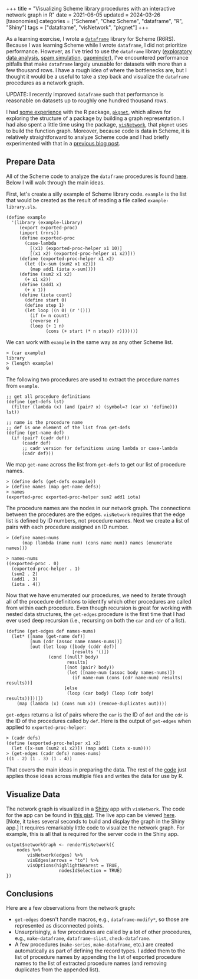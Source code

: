 +++
title = "Visualizing Scheme library procedures with an interactive network graph in R"
date = 2021-06-05
updated = 2024-03-26
[taxonomies]
categories = ["Scheme", "Chez Scheme", "dataframe", "R", "Shiny"]
tags = ["dataframe", "visNetwork", "pkgnet"]
+++

As a learning exercise, I wrote a [`dataframe`](https://github.com/hinkelman/dataframe/) library for Scheme (R6RS). Because I was learning Scheme while I wrote `dataframe`, I did not prioritize performance. However, as I've tried to use the `dataframe` library ([exploratory data analysis](/eda-scheme), [spam simulation](/spam-simulation-scheme/), [gapminder](/gapminder-base-r-scheme/)), I've encountered performance pitfalls that make `dataframe` largely unusable for datasets with more than a few thousand rows. I have a rough idea of where the bottlenecks are, but I thought it would be a useful to take a step back and visualize the `dataframe` procedures as a network graph. 

<!-- more -->

UPDATE: I recently improved `dataframe` such that performance is reasonable on datasets up to roughly one hundred thousand rows. 

I had [some experience](https://twitter.com/travishinkelman/status/1202359425635241984) with the R package, [`pkgnet`](https://uptake.github.io/pkgnet/), which allows for exploring the structure of a package by building a graph representation. I had also spent a little time using the package, [`visNetwork`](https://datastorm-open.github.io/visNetwork/), that `pkgnet` uses to build the function graph. Moreover, because code is data in Scheme, it is relatively straightforward to analyze Scheme code and I had briefly experimented with that in a [previous blog post](/viewing-source-code-r-chez-scheme). 

## Prepare Data

All of the Scheme code to analyze the `dataframe` procedures is found [here](https://github.com/hinkelman/dataframe/blob/master/network-graph/network-graph.ss). Below I will walk through the main ideas. 

First, let's create a silly example of Scheme library code. `example` is the list that would be created as the result of reading a file called `example-library.sls`.

```
(define example
  '(library (example-library)
     (export exported-proc)
     (import (rnrs))
     (define exported-proc
       (case-lambda
         [(x1) (exported-proc-helper x1 10)]
         [(x1 x2) (exported-proc-helper x1 x2)]))
     (define (exported-proc-helper x1 x2)
       (let ([x-sum (sum2 x1 x2)])
         (map add1 (iota x-sum))))
     (define (sum2 x1 x2)
       (+ x1 x2))
     (define (add1 x)
       (+ x 1))
     (define (iota count)
       (define start 0)
       (define step 1)
       (let loop ((n 0) (r '()))
         (if (= n count)
	     (reverse r)
	     (loop (+ 1 n)
	           (cons (+ start (* n step)) r)))))))
```

We can work with `example` in the same way as any other Scheme list.

```
> (car example)
library
> (length example)
9
```

The following two procedures are used to extract the procedure names from `example`.

```
;; get all procedure definitions
(define (get-defs lst)
  (filter (lambda (x) (and (pair? x) (symbol=? (car x) 'define))) lst))

;; name is the procedure name
;; def is one element of the list from get-defs
(define (get-name def)
  (if (pair? (cadr def))
      (caadr def)
      ;; cadr version for definitions using lambda or case-lambda
      (cadr def)))
```

We map `get-name` across the list from `get-defs` to get our list of procedure names.

```
> (define defs (get-defs example))
> (define names (map get-name defs))
> names
(exported-proc exported-proc-helper sum2 add1 iota)
```

The procedure names are the nodes in our network graph. The connections between the procedures are the edges. `visNetwork` requires that the edge list is defined by ID numbers, not procedure names. Next we create a list of pairs with each procedure assigned an ID number.

```
> (define names-nums 
      (map (lambda (name num) (cons name num)) names (enumerate names)))
                                                          
> names-nums
((exported-proc . 0)
  (exported-proc-helper . 1)
  (sum2 . 2)
  (add1 . 3)
  (iota . 4))
```
Now that we have enumerated our procedures, we need to iterate through all of the procedure definitions to identify which other procedures are called from within each procedure. Even though recursion is great for working with nested data structures, the `get-edges` procedure is the first time that I had ever used deep recursion (i.e., recursing on both the `car` and `cdr` of a list).

```
(define (get-edges def names-nums)
  (let* ([name (get-name def)]
         [num (cdr (assoc name names-nums))]
         [out (let loop ([body (cddr def)]
                         [results '()])
                (cond [(null? body)
                       results]
                      [(not (pair? body))
                       (let ([name-num (assoc body names-nums)])
                         (if name-num (cons (cdr name-num) results) results))]
                      [else
                       (loop (car body) (loop (cdr body) results))]))])
    (map (lambda (x) (cons num x)) (remove-duplicates out))))
```

`get-edges` returns a list of pairs where the `car` is the ID of `def` and the `cdr` is the ID of the procedures called by `def`. Here is the output of `get-edges` when applied to `exported-proc-helper`:

```
> (cadr defs)
(define (exported-proc-helper x1 x2)
  (let ([x-sum (sum2 x1 x2)]) (map add1 (iota x-sum))))
> (get-edges (cadr defs) names-nums)
((1 . 2) (1 . 3) (1 . 4))
```

That covers the main ideas in preparing the data. The rest of the [code](https://github.com/hinkelman/dataframe/blob/master/network-graph/network-graph.ss) just applies those ideas across multiple files and writes the data for use by R.

## Visualize Data

The network graph is visualized in a [Shiny](https://shiny.rstudio.com/) app with `visNetwork`. The code for the app can be found in [this gist](https://gist.github.com/hinkelman/df2422122a4a0588973dd2af443a1100). The live app can be viewed [here](https://hinkelman.shinyapps.io/dataframe-network-graph/). [Note, it takes several seconds to build and display the graph in the Shiny app.] It requires remarkably little code to visualize the network graph. For example, this is all that is required for the server code in the Shiny app.

```
output$networkGraph <- renderVisNetwork({
    nodes %>% 
        visNetwork(edges) %>%
        visEdges(arrows = "to") %>% 
        visOptions(highlightNearest = TRUE, 
                    nodesIdSelection = TRUE)
})
```

## Conclusions

Here are a few observations from the network graph:

* `get-edges` doesn't handle macros, e.g., `dataframe-modify*`, so those are represented as disconnected points.
* Unsurprisingly, a few procedures are called by a lot of other procedures, e.g., `make-dataframe`, `dataframe-slist`, `check-dataframe`.
* A few procedures (`make-series`, `make-dataframe`, etc.) are created automatically as part of defining the record types. I added them to the list of procedure names by appending the list of exported procedure names to the list of extracted procedure names (and removing duplicates from the appended list).
